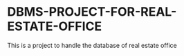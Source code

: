 # DBMS-PROJECT-FOR-REAL-ESTATE-OFFICE
This is a project to handle the database of real estate office
